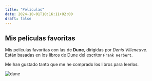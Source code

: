 ```yaml
---
title: "Películas"
date: 2024-10-01T10:16:11+02:00
draft: false
---
```


## Mis películas favoritas

Mis películas favoritas con las de **Dune**, dirigidas por *Denis Villeneuve*. Están basadas en los libros de Dune del escritor `Frank Herbert`.

Me han gustado tanto que me he comprado los libros para leerlos.

![dune](/dune.jpg)
